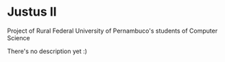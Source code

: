 # Justus II
Project of Rural Federal University of Pernambuco's students of Computer Science

There's no description yet :)
